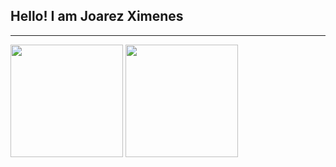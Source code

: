 <h2>Hello! I am Joarez Ximenes</h2>
<hr>
<div>
<img height="180em" src="https://github-readme-stats.vercel.app/api?username=JoarezXimenes&count_private=trueshow_icons=true&theme=vue-dark">
<img height="180em" src="https://github-readme-stats.vercel.app/api/top-langs/?username=JoarezXimenes&layout=compact&theme=vue-dark">
</div>
